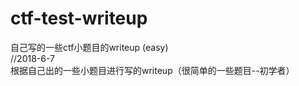 # ctf-test-writeup <br />
自己写的一些ctf小题目的writeup (easy)<br />
//2018-6-7<br />
根据自己出的一些小题目进行写的writeup（很简单的一些题目--初学者）<br />
